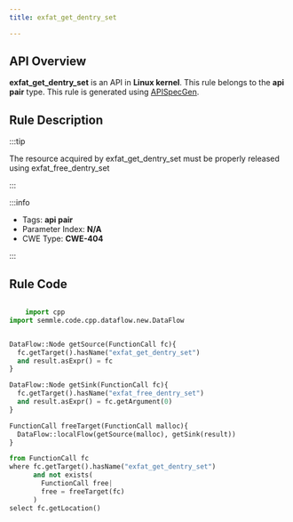 ```yaml
---
title: exfat_get_dentry_set

---
```



## API Overview
**exfat_get_dentry_set** is an API in **Linux kernel**. This rule belongs to the **api pair** type. This rule is generated using [APISpecGen](../../tools/APISpecGen).
## Rule Description

:::tip

The resource acquired by exfat_get_dentry_set must be properly released using exfat_free_dentry_set

:::

:::info

- Tags: **api pair**
- Parameter Index: **N/A**
- CWE Type: **CWE-404**

:::

## Rule Code
```python

    import cpp
import semmle.code.cpp.dataflow.new.DataFlow


DataFlow::Node getSource(FunctionCall fc){
  fc.getTarget().hasName("exfat_get_dentry_set")
  and result.asExpr() = fc
}

DataFlow::Node getSink(FunctionCall fc){
  fc.getTarget().hasName("exfat_free_dentry_set")
  and result.asExpr() = fc.getArgument(0)
}

FunctionCall freeTarget(FunctionCall malloc){
  DataFlow::localFlow(getSource(malloc), getSink(result))
}

from FunctionCall fc
where fc.getTarget().hasName("exfat_get_dentry_set")
      and not exists(
        FunctionCall free| 
        free = freeTarget(fc)
      )
select fc.getLocation()

    
```